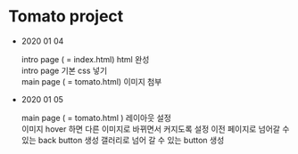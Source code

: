 # Tomato project 

-  2020 01 04
 
    intro page ( = index.html) html 완성 <br>
    intro page 기본 css 넣기 <br>
    main page ( = tomato.html) 이미지 첨부 <br>

- 2020 01 05
    
    main page ( = tomato.html ) 레이아웃 설정 <br>
    이미지 hover 하면 다른 이미지로 바뀌면서 커지도록 설정
    이전 페이지로 넘어갈 수 있는 back button 생성
    갤러리로 넘어 갈 수 있는 button 생성
    

